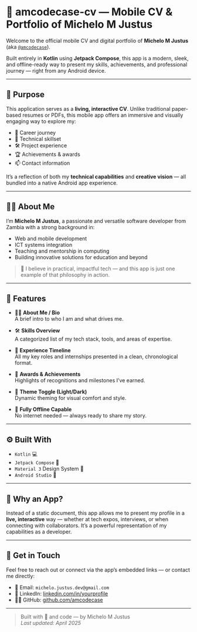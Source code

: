 # 📱 amcodecase-cv — Mobile CV & Portfolio of Michelo M Justus

Welcome to the official mobile CV and digital portfolio of **Michelo M Justus** (aka [`@amcodecase`](https://github.com/amcodecase)).

Built entirely in **Kotlin** using **Jetpack Compose**, this app is a modern, sleek, and offline-ready way to present my skills, achievements, and professional journey — right from any Android device.

---

## 🎯 Purpose

This application serves as a **living, interactive CV**. Unlike traditional paper-based resumes or PDFs, this mobile app offers an immersive and visually engaging way to explore my:

- 🌟 Career journey  
- 🧠 Technical skillset  
- 🛠️ Project experience  
- 🏆 Achievements & awards  
- 📫 Contact information  

It’s a reflection of both my **technical capabilities** and **creative vision** — all bundled into a native Android app experience.

---

## 👨‍💻 About Me

I’m **Michelo M Justus**, a passionate and versatile software developer from Zambia with a strong background in:

- Web and mobile development  
- ICT systems integration  
- Teaching and mentorship in computing  
- Building innovative solutions for education and beyond

> 💼 I believe in practical, impactful tech — and this app is just one example of that philosophy in action.

---

## 🧩 Features

- 🧑‍💼 **About Me / Bio**  
  A brief intro to who I am and what drives me.

- 🛠️ **Skills Overview**  
  A categorized list of my tech stack, tools, and areas of expertise.

- 💼 **Experience Timeline**  
  All my key roles and internships presented in a clean, chronological format.

- 🏅 **Awards & Achievements**  
  Highlights of recognitions and milestones I’ve earned.

- 🌙 **Theme Toggle (Light/Dark)**  
  Dynamic theming for visual comfort and style.

- 📡 **Fully Offline Capable**  
  No internet needed — always ready to share my story.

---

## ⚙️ Built With

- `Kotlin` 💻  
- `Jetpack Compose` 📐  
- `Material 3` Design System 🎨  
- `Android Studio` 🔧  

---

## 📲 Why an App?

Instead of a static document, this app allows me to present my profile in a **live, interactive** way — whether at tech expos, interviews, or when connecting with collaborators. It’s a powerful representation of my capabilities as a developer.

---

## 🤝 Get in Touch

Feel free to reach out or connect via the app’s embedded links — or contact me directly:

- 📧 Email: `michelo.justus.dev@gmail.com`  
- 🔗 LinkedIn: [linkedin.com/in/yourprofile](https://linkedin.com/in/amcodecase)  
- 🧑‍💻 GitHub: [github.com/amcodecase](https://github.com/amcodecase)  

---

> Built with 💙 and code — by Michelo M Justus  
> _Last updated: April 2025_

